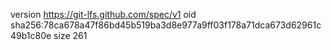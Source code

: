 version https://git-lfs.github.com/spec/v1
oid sha256:78ca678a47f86bd45b519ba3d8e977a9ff03f178a71dca673d62961c49b1c80e
size 261
